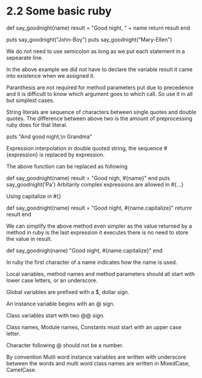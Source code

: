 # 2.2 Some basic ruby

def say_goodnight(name)
   result = "Good night, " + name
   return result
end

puts say_goodnight("John-Boy")
puts say_goodnight("Mary-Ellen")

We do not need to use semicolon as long as we put each statement in a sepearate line.

In the above example we did not have to declare the variable result it came into existence when we assigned it.

Paranthesis are not required for method parameters put due to precedence and it is difficult to know which argument goes to which call. So use it in all but simplest cases.

String literals are sequence of characters between single quotes and double quotes. 
The difference between above two is the amount of preprocessing ruby does for that literal.

puts "And good night,\n Grandma"

Expression interpolation in double quoted string, the sequence #{expression} is replaced by expression.

The above function can be replaced as following

def say_goodnight(name)
  result = "Good nigh, #{name}"
end
puts say_goodnight('Pa')
Arbitarily complex expressions are allowed in #{...}

Using capitalize in #{}

def say_goodnight(name)
  result = "Good night, #{name.capitalize}"
  returnr result
end

We can simplify the above method even simpler as the value returned by a method in ruby is the last expression it executes there is no need to store the value in result.

def say_goodnigh(name)
  "Good night, #{name.capitalize}"
end



In ruby the first character of a name indicates how the name is used.

Local variables, method names and method parameters should all start with lower case letters, or an underscore.

Global variables are prefixed with a $, dollar sign.

An instance variable begins with an @ sign.

Class variables start with two @@ sign.

Class names, Module names, Constants must start with an upper case letter.



Character following @ should not be a number.

By convention Mutli word instance variables are written with underscore between the words and multi word class names are written in MixedCase, CamelCase.




